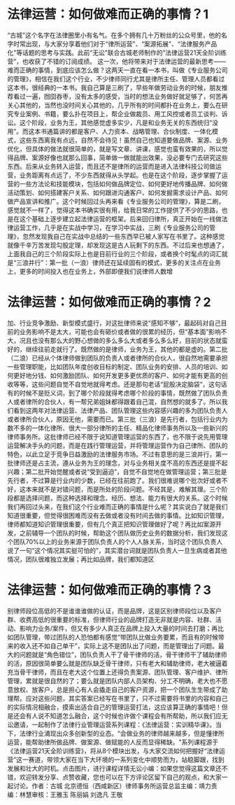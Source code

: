 # 法律运营：如何做难而正确的事情？1

“古城"这个名字在法律圈里小有名气。在多个拥有几十万粉丝的公众号里，他的名字时常出现，与大家分享着他们对于“律所运营"、“案源拓展"、“法律服务产品化"等话题的思考与实践。此前“无讼"联合古城老师制作的“法律运营21天全阶训练营”，也收获了不错的订阅成绩。 这一次，他将带来对于法律运营的最新思考——难而正确的事情，到底应该怎么做？这两天一直在看一本书，叫做《专业服务公司的管理》，相信在我们这个行业，不少律师同行尤其是律所主任、管理人员都看过这本书，很经典的一本书。我自己算是三刷了，早些年做劳动业务的时候，朋友推荐看过一遍，囫囵吞枣，没有太多的感受，当时的想法业务做好就足够了，何苦再关心其他的，当然也没时间关心其他的，几乎所有的时间都扑在业务上，要么在研究专业案例、书籍，要么扑在项目上，帮企业做裁员、用工风控或者员工谈判、诉讼。这个阶段，业务为王，其他感觉虚多实少，凡是和业务无关的东西统归“没用”。而这本书通篇讲的都是客户、人力资本、战略管理、合伙制度、一体化模式，这些东西离我有点远，自然不会待见！虽然自己也知道要做品牌、案源、业务优化，但具体的做法就很简单的，就是写文章、讲课，感觉也蛮有效果的，所以觉得品牌、案源好像也就那么回事，简单做一做就能出效果，没必要专门去研究这些东西。后来从业务转入运营，而且还不是律所的运营而是进入法律科技公司做运营，业务距离有点远了，不少东西就得从头学起。也是在这个阶段，逐步掌握了运营的一些方法论和技能模块，包括如何做品牌定位、如何更好地传播品牌、如何做活动策划、如何搭建客户关系、如何跟进沟通客户、如何发掘需求设计产品、如何做产品宣讲和推广。这个时候回过头再来看《专业服务公司的管理》，算是二刷，感觉就不一样了，觉得这本书确实很有用，给我日常的工作提供了不少的思路，也是在这个基础上逐步建立起法律运营的框架。后来回归律所，真正开始在一线做法律运营工作，几乎是在实战中学习，在学习中实战，三刷《专业服务公司的管理》，忽然发现我自己在实战中总结的一些东西早已被人家写在书里了。这种感觉就像千辛万苦发现勾股定理，却发现这是古人玩剩下的东西。不过后来也想通了，上面我自己的三个阶段实际上也是目前行业的三个阶段，或者换个时髦点的词汇就是“三浪并行”：第一批（一浪）律师还在延续固有的模式，更多的关注点在业务上，更多的时间投入也在业务上，外部即便我们说律师人数增

# 法律运营：如何做难而正确的事情？2

加、行业竞争激励、新型模式盛行，对这批律师来说“感知不够”，最起码对自己目前的业务影响不是太大，可能也会有砸价或者做的很累的经历，但“基本面”影响不大，况且也没有那么大的野心想做的多么多么大或者多么多么好，目前的状态就蛮好的，继续往前走就行了。既然做的是律师，业务为王，其他的都是虚的。第二批（二浪）已经从个体律师做到团队的负责人或者律所的合伙人，很自然地需要承担一些管理职能，比如团队年度创收目标的制定、团队业务的安排、人员的培训、如何更好地分钱、如何激励团队、如何开发更多更优质的客户、如何才能有更高的创收等等，这些问题自觉不自觉地就得考虑。还是那句老话“屁股决定脑袋“，这句话有的时候不是贬义词，到了哪个阶段就得考虑哪个阶段的事情，既然做了团队负责人或者律所的合伙人，有一帮兄弟姐妹都得跟着自己混，自然想的就多了。所以我们看到这两年对法律运营、法律产品、团队管理这些内容感兴趣的多为团队负责人或者律所合伙人，原因无他，需要而已。第三批（三浪）是先行者，包括行业内为数不多的一体化律所、很大一部分律所的主任、精品化律师事务所以及一些新兴的律师事务所。这批律师已经不限于说知道管理运营的东西了，也不限于说先用管理运营解决手头的问题，而是在践行管理运营，并将管理运营作为自己律所、团队的特色，以此立足于竞争日益激励的法律服务市场。不过有意思的是三浪并行，第一批律师还是占主流，遵从业务为王的理念，对与业务相关度不高的东西还是提不起兴趣；第二批开始觉醒或者说“受到逼迫”，自觉不自觉地在做管理运营；第三批是先行者，不过算是行业内的少数，已经在往前跑了。我们很难说哪个批次好或者不好，这本来就不是对错问题，而是所处的阶段问题。不经其是，难解其理。三个阶段都是选择问题，而这种选择和理念、经历、想法、能力有很大的关系。这个时候我们再回过头来，在我们这个行业难而正确的事情是什么呢？其实说白了就是我们知道很重要，但觉得很困难而没有去做或者没有时间去做的事情。比如知识管理，律师都知道知识管理很重要，但有几个真正把知识管理做好了呢？再比如案源开发，之前辅导一个团队的时候，帮助这个团队做历史业务的数据分析，我们发现这个团队70%以上的业务来源于团队负责人的个人人脉关系，当时这个团队负责人说了一句“这个情况其实挺可怕的”，其实潜台词就是团队负责人一旦生病或者其他情况，团队很难独立发展；再比如品牌，我们都知道区

# 法律运营：如何做难而正确的事情？3

别律师段位高低的不是谁谁谁做的认证，而是品牌，这是区别律师段位以及客户群、收费高低的很重要的标准，但律师行业的品牌打造无非就是内容、社群、活动、影响力业务/案件，但又有多少人真正在品牌上投入大量的时间去打磨；再比如团队管理，带过团队的人恐怕都有感觉“带团队比做业务要累，而且有的时候带来的收入还不如自己单干”，实际上这不是团队出了问题，而是管理出了问题。最大的问题就是“角色错位”，团队负责人干了骨干律师的活，骨干律师干了辅助律师的活，原因很简单要么就是团队缺乏骨干律师，只有老大和辅助律师，老大被逼着充当骨干律师，而且在老大这个位置上还得负责案源、团队管理、客户维护、律所管理，累就是很自然的了；要么就是团队内部人员架构、分工不明确，老大也不愿意放权、放客户，总是担心有人会撬走自己的客户资源，把一个团队生生带成了助理帮。应对这些问题，其实答案已经写在书里了，只不过需要将书里的内容和自己的实际情况相融合，摸索出适合自己的管理运营打法，这应该算正确的事情吧！但是还会有人说不知道怎么融合，这个时候也许做个课程会有所帮助，所以我们应无讼邀请，一起制作了法律行业管理运营系列课程：《法律运营：实训精华课》。当下，法律行业涌现出众多创新型的业态。“会做业务的律师越来越多，但是懂律所运营，能帮助律所做品牌、做案源、做赋能的人反而显得稀缺。"系列课程源于《法律运营21天全阶训练营》，将从8个模块出发，与大家交流如何把握好“法律运营”这一赛道，带领大家在当下大环境的一系列变化中顺势而为，站稳脚跟，找到发展和壮大的时机。点击图片，进行课程详情无讼小编：如果您觉得这篇文章还不错，欢迎转发分享、点赞收藏，您也可以在下方评论区留下自己的观点，和大家一起讨论。作者：古城 北京德恒（西咸新区）律师事务所运营总监主编：靖力责编：林慧审核：王雅玉 陈丽娟 刘逸凡 王敬

